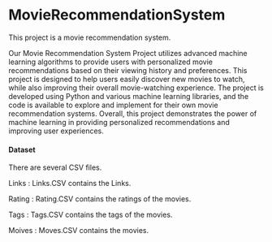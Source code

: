 # MovieRecommendationSystem
This project is a movie recommendation system. 

Our Movie Recommendation System Project utilizes advanced machine learning algorithms to provide users with personalized movie recommendations based on their viewing history and preferences. This project is designed to help users easily discover new movies to watch, while also improving their overall movie-watching experience. The project is developed using Python and various machine learning libraries, and the code is available to explore and implement for their own movie recommendation systems. Overall, this project demonstrates the power of machine learning in providing personalized recommendations and improving user experiences.

#### Dataset 
There are several CSV files.

Links : Links.CSV contains the Links.

Rating : Rating.CSV contains the ratings of the movies.

Tags : Tags.CSV contains the tags of the movies.

Moives : Moves.CSV contains the movies.
